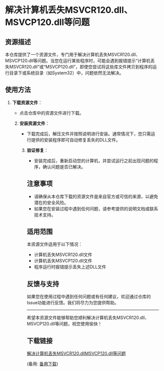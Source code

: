 # 解决计算机丢失MSVCR120.dll、MSVCP120.dll等问题

## 资源描述

本仓库提供了一个资源文件，专门用于解决计算机丢失MSVCR120.dll、MSVCP120.dll等问题。当您在运行某些程序时，可能会遇到报错提示“计算机丢失MSVCR120.dll”或“MSVCP120.dll”，即使您尝试将这些库文件拷贝到程序的运行目录下或系统目录（如System32）中，问题依然无法解决。

## 使用方法

1. **下载资源文件**：
   - 点击仓库中的资源文件进行下载。

   2. **安装资源文件**：
      - 下载完成后，解压文件并按照说明进行安装。通常情况下，您只需运行提供的安装程序即可自动修复丢失的DLL文件。

      3. **验证修复**：
         - 安装完成后，重新启动您的计算机，并尝试运行之前出现问题的程序，确认问题是否已解决。

         ## 注意事项

         - 请确保从本仓库下载的资源文件是来自官方或可信的来源，以避免潜在的安全风险。
         - 如果您在安装过程中遇到任何问题，请参考提供的说明文档或联系技术支持。

         ## 适用范围

         本资源文件适用于以下情况：
         - 计算机丢失MSVCR120.dll文件
         - 计算机丢失MSVCP120.dll文件
         - 程序运行时报错提示丢失上述DLL文件

         ## 反馈与支持

         如果您在使用过程中遇到任何问题或有任何建议，欢迎通过仓库的Issue功能进行反馈。我们将尽力为您提供帮助。

         ---

         希望本资源文件能够帮助您顺利解决计算机丢失MSVCR120.dll、MSVCP120.dll等问题，祝您使用愉快！

         ## 下载链接
         [解决计算机丢失MSVCR120.dllMSVCP120.dll等问题](https://pan.quark.cn/s/97d4151937ae) 

         (备用: [备用下载](https://pan.baidu.com/s/1lE2NUv7KboU4ugqzD_qYFA?pwd=1234))

